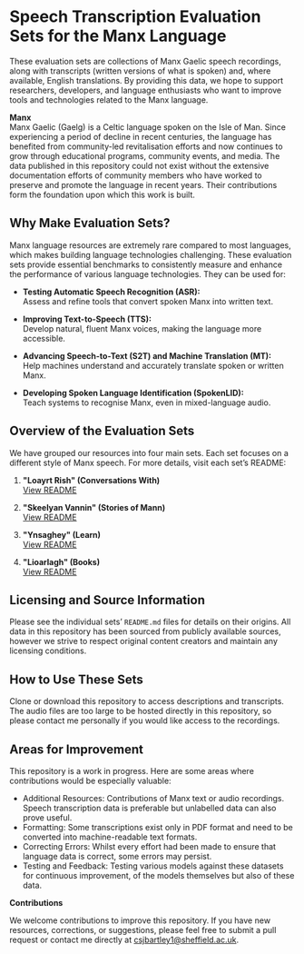 # Speech Transcription Evaluation Sets for the Manx Language

These evaluation sets are collections of Manx Gaelic speech recordings, along with transcripts (written versions of what is spoken) and, where available, English translations. By providing this data, we hope to support researchers, developers, and language enthusiasts who want to improve tools and technologies related to the Manx language.

**Manx**  
Manx Gaelic (Gaelg) is a Celtic language spoken on the Isle of Man. Since experiencing a period of decline in recent centuries, the language has benefited from community-led revitalisation efforts and now continues to grow through educational programs, community events, and media. The data published in this repository could not exist without the extensive documentation efforts of community members who have worked to preserve and promote the language in recent years. Their contributions form the foundation upon which this work is built. 

## Why Make Evaluation Sets?

Manx language resources are extremely rare compared to most languages, which makes building language technologies challenging. These evaluation sets provide essential benchmarks to consistently measure and enhance the performance of various language technologies. They can be used for:

- **Testing Automatic Speech Recognition (ASR):**  
  Assess and refine tools that convert spoken Manx into written text.

- **Improving Text-to-Speech (TTS):**  
  Develop natural, fluent Manx voices, making the language more accessible.

- **Advancing Speech-to-Text (S2T) and Machine Translation (MT):**  
  Help machines understand and accurately translate spoken or written Manx.

- **Developing Spoken Language Identification (SpokenLID):**  
  Teach systems to recognise Manx, even in mixed-language audio.

## Overview of the Evaluation Sets

We have grouped our resources into four main sets. Each set focuses on a different style of Manx speech. For more details, visit each set’s README:

1. **"Loayrt Rish" (Conversations With)**  
   [View README](Loayrt_Rish/README.md)

2. **"Skeelyan Vannin" (Stories of Mann)**  
   [View README](Skeelyan_Vannin/README.md)

3. **"Ynsaghey" (Learn)**  
   [View README](Ynsaghey/README.md)

4. **"Lioarlagh" (Books)**  
   [View README](Lioarlagh/README.md)

## Licensing and Source Information

Please see the individual sets’ `README.md` files for details on their origins. All data in this repository has been sourced from publicly available sources, however we strive to respect original content creators and maintain any licensing conditions.

## How to Use These Sets

Clone or download this repository to access descriptions and transcripts. The audio files are too large to be hosted directly in this repository, so please contact me personally if you would like access to the recordings.

## Areas for Improvement

This repository is a work in progress. Here are some areas where contributions would be especially valuable:

* Additional Resources: Contributions of Manx text or audio recordings. Speech transcription data is preferable but unlabelled data can also prove useful.
* Formatting: Some transcriptions exist only in PDF format and need to be converted into machine-readable text formats.
* Correcting Errors: Whilst every effort had been made to ensure that language data is correct, some errors may persist.
* Testing and Feedback: Testing various models against these datasets for continuous improvement, of the models themselves but also of these data.

**Contributions**

We welcome contributions to improve this repository. If you have new resources, corrections, or suggestions, please feel free to submit a pull request or contact me directly at csjbartley1@sheffield.ac.uk.
